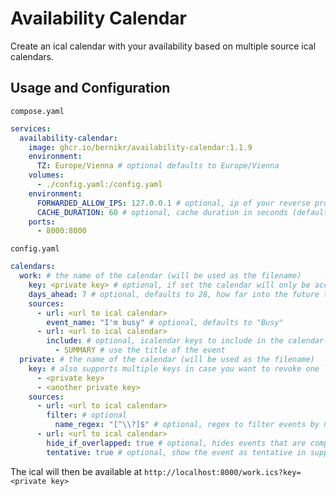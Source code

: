 # Availability Calendar

Create an ical calendar with your availability based on multiple source ical calendars.

## Usage and Configuration

`compose.yaml`

```yaml
services:
  availability-calendar:
    image: ghcr.io/bernikr/availability-calendar:1.1.9
    environment:
      TZ: Europe/Vienna # optional defaults to Europe/Vienna
    volumes:
      - ./config.yaml:/config.yaml
    environment:
      FORWARDED_ALLOW_IPS: 127.0.0.1 # optional, ip of your reverse proxy (if you're using one)
      CACHE_DURATION: 60 # optional, cache duration in seconds (default: 900 / 15 min)
    ports:
      - 8000:8000
```

`config.yaml`

```yaml  
calendars:
  work: # the name of the calendar (will be used as the filename)
    key: <private key> # optional, if set the calendar will only be accessible with the key
    days_ahead: 7 # optional, defaults to 28, how far into the future to include events
    sources:
      - url: <url to ical calendar>
        event_name: "I'm busy" # optional, defaults to "Busy"
      - url: <url to ical calendar>
        include: # optional, icalendar keys to include in the calendar
          - SUMMARY # use the title of the event
  private: # the name of the calendar (will be used as the filename)
    key: # also supports multiple keys in case you want to revoke one later
      - <private key>
      - <another private key>
    sources:
      - url: <url to ical calendar>
        filter: # optional
          name_regex: "[^\\?]$" # optional, regex to filter events by name (example: hide events with a question mark at the end)
      - url: <url to ical calendar>
        hide_if_overlapped: true # optional, hides events that are completely covered by another event
        tentative: true # optional, show the event as tentative in supported clients
```

The ical will then be available at `http://localhost:8000/work.ics?key=<private key>`
